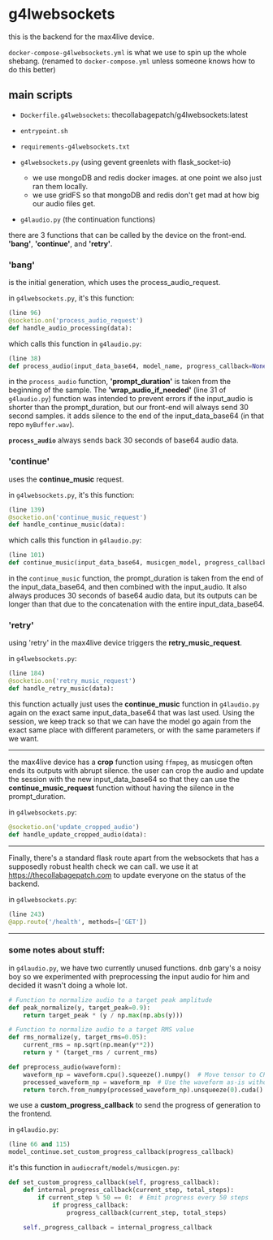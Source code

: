 
# g4lwebsockets

this is the backend for the max4live device.

`docker-compose-g4lwebsockets.yml` is what we use to spin up the whole shebang. (renamed to `docker-compose.yml` unless someone knows how to do this better)

## main scripts

- `Dockerfile.g4lwebsockets`: thecollabagepatch/g4lwebsockets:latest
- `entrypoint.sh`
- `requirements-g4lwebsockets.txt`

- `g4lwebsockets.py` (using gevent greenlets with flask_socket-io)

    - we use mongoDB and redis docker images. at one point we also just ran them locally.
    - we use gridFS so that mongoDB and redis don't get mad at how big our audio files get.

- `g4laudio.py` (the continuation functions)

there are 3 functions that can be called by the device on the front-end. **'bang'**, **'continue'**, and **'retry'**.

### 'bang'

is the initial generation, which uses the process_audio_request.

in `g4lwebsockets.py`, it's this function:

```python
(line 96) 
@socketio.on('process_audio_request') 
def handle_audio_processing(data):
```

which calls this function in `g4laudio.py`:

```python
(line 38) 
def process_audio(input_data_base64, model_name, progress_callback=None, prompt_duration=6):
```

in the `process_audio` function, **'prompt_duration'** is taken from the beginning of the sample. The **'wrap_audio_if_needed'** (line 31 of `g4laudio.py`) function was intended to prevent errors if the input_audio is shorter than the prompt_duration, but our front-end will always send 30 second samples. it adds silence to the end of the input_data_base64 (in that repo `myBuffer.wav`).

**`process_audio`** always sends back 30 seconds of base64 audio data.

### 'continue'

uses the **continue_music** request.

in `g4lwebsockets.py`, it's this function:

```python
(line 139)
@socketio.on('continue_music_request')
def handle_continue_music(data):
```

which calls this function in `g4laudio.py`:

```python
(line 101) 
def continue_music(input_data_base64, musicgen_model, progress_callback=None, prompt_duration=6):
```

in the `continue_music` function, the prompt_duration is taken from the end of the input_data_base64, and then combined with the input_audio. It also always produces 30 seconds of base64 audio data, but its outputs can be longer than that due to the concatenation with the entire input_data_base64.

### 'retry'

using 'retry' in the max4live device triggers the **retry_music_request**.

in `g4lwebsockets.py`:

```python
(line 184)
@socketio.on('retry_music_request')
def handle_retry_music(data):
```

this function actually just uses the **continue_music** function in `g4laudio.py` again on the exact same input_data_base64 that was last used. Using the session, we keep track so that we can have the model go again from the exact same place with different parameters, or with the same parameters if we want.

---

the max4live device has a **crop** function using `ffmpeg`, as musicgen often ends its outputs with abrupt silence. the user can crop the audio and update the session with the new input_data_base64 so that they can use the **continue_music_request** function without having the silence in the prompt_duration.

in `g4lwebsockets.py`:

```python
@socketio.on('update_cropped_audio')
def handle_update_cropped_audio(data):
```

---

Finally, there's a standard flask route apart from the websockets that has a supposedly robust health check we can call. we use it at https://thecollabagepatch.com to update everyone on the status of the backend.

in `g4lwebsockets.py`:

```python
(line 243) 
@app.route('/health', methods=['GET'])
```

---

### some notes about stuff:

in `g4laudio.py`, we have two currently unused functions. dnb gary's a noisy boy so we experimented with preprocessing the input audio for him and decided it wasn't doing a whole lot.

```python
# Function to normalize audio to a target peak amplitude
def peak_normalize(y, target_peak=0.9):
    return target_peak * (y / np.max(np.abs(y)))

# Function to normalize audio to a target RMS value
def rms_normalize(y, target_rms=0.05):
    current_rms = np.sqrt(np.mean(y**2))
    return y * (target_rms / current_rms)

def preprocess_audio(waveform):
    waveform_np = waveform.cpu().squeeze().numpy()  # Move tensor to CPU and convert to numpy
    processed_waveform_np = waveform_np  # Use the waveform as-is without processing
    return torch.from_numpy(processed_waveform_np).unsqueeze(0).cuda()  # Convert back to tensor and move to GPU
```

we use a **custom_progress_callback** to send the progress of generation to the frontend.

in `g4laudio.py`:

```python
(line 66 and 115)
model_continue.set_custom_progress_callback(progress_callback)
```

it's this function in `audiocraft/models/musicgen.py`:

```python
def set_custom_progress_callback(self, progress_callback):
    def internal_progress_callback(current_step, total_steps):
        if current_step % 50 == 0:  # Emit progress every 50 steps
            if progress_callback:
                progress_callback(current_step, total_steps)
    
    self._progress_callback = internal_progress_callback
```
